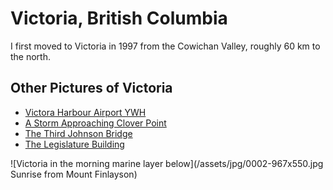 # Victoria, British Columbia

I first moved to Victoria in 1997 from the Cowichan Valley, roughly 60 km to the north.

## Other Pictures of Victoria
<ul class="gallerylist">
 <li><a href="victoria-harbour-airport">Victora Harbour Airport YWH</a></li>
 <li><a href="dallas-road">A Storm Approaching Clover Point</a></li>
 <li><a href="blue-bridge">The Third Johnson Bridge</a></li>
 <li><a href="legislature">The Legislature Building</a></li>
</ul>

![Victoria in the morning marine layer below](/assets/jpg/0002-967x550.jpg Sunrise from Mount Finlayson)